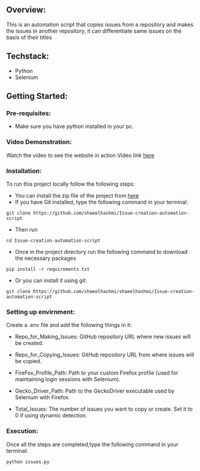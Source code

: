## Overview:
This is an automation script that copies issues from a repository and makes the issues in another repository, it can differentiate same issues on the basis of their titles
## Techstack:
* Python
* Selenium
## Getting Started:
### Pre-requisites:
* Make sure you have python installed in your pc.
### Video Demonstration:
Watch the video to see the website in action.Video link [here](https://www.youtube.com/watch?v=1PL5lTWOEAU)
### Installation:
To run this project locally follow the following steps:
* You can install the zip file of the project from [here](https://github.com/shaeelhashmi/Issue-creation-automation-script)
* If you have Git installed, type the following command in your terminal:
```
git clone https://github.com/shaeelhashmi/Issue-creation-automation-script
```
* Then run 
```
cd Issue-creation-automation-script
```
* Once in the project directory run the following command to download the necessary packages
```
pip install -r requirements.txt
```
* Or you can install it using git:
```
git clone https://github.com/shaeelhashmi/shaeelhashmi/Issue-creation-automation-script
```
### Setting up envirnment:
Create a .env file and add the following things in it:<br>
* Repo_for_Making_Issues: GitHub repository URL where new issues will be created.

* Repo_for_Copying_Issues: GitHub repository URL from where issues will be copied.

* FireFox_Profile_Path: Path to your custom Firefox profile (used for maintaining login sessions with Selenium).

* Gecko_Driver_Path: Path to the GeckoDriver executable used by Selenium with Firefox.

* Total_Issues: The number of issues you want to copy or create. Set it to 0 if using dynamic detection.
### Execution:
Once all the steps are completed,type the following command in your terminal:
```
python issues.py
```
